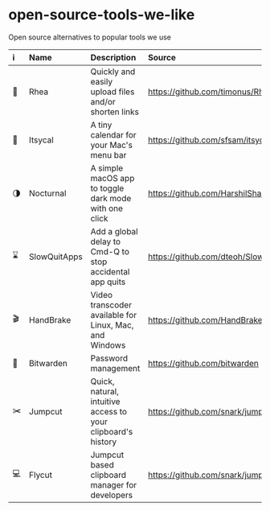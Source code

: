# open-source-tools-we-like
Open source alternatives to popular tools we use

| :information_source: | Name  | Description | Source |
| :--- | :--- | :--- | :--- |
| :link: | Rhea  | Quickly and easily upload files and/or shorten links | https://github.com/timonus/Rhea |
| :calendar: | Itsycal | A tiny calendar for your Mac's menu bar | https://github.com/sfsam/itsycal |
| :last_quarter_moon: | Nocturnal | A simple macOS app to toggle dark mode with one click | https://github.com/HarshilShah/Nocturnal |
| :hourglass: | SlowQuitApps | Add a global delay to Cmd-Q to stop accidental app quits | https://github.com/dteoh/SlowQuitApps |
| :clapper: | HandBrake | Video transcoder available for Linux, Mac, and Windows | https://github.com/HandBrake/HandBrake |
| :key: | Bitwarden | Password management | https://github.com/bitwarden |
| :scissors: | Jumpcut | Quick, natural, intuitive access to your clipboard's history | https://github.com/snark/jumpcut |
| :computer: | Flycut | Jumpcut based clipboard manager for developers | https://github.com/snark/jumpcut |
